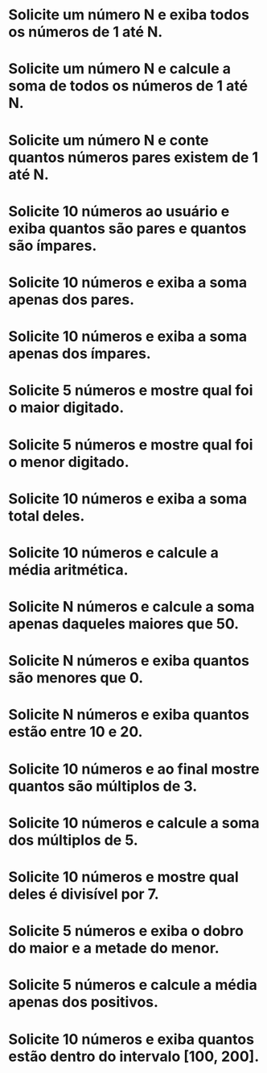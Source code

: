 # Solicite um número N e exiba todos os números de 1 até N.
# Solicite um número N e calcule a soma de todos os números de 1 até N.
# Solicite um número N e conte quantos números pares existem de 1 até N.
# Solicite 10 números ao usuário e exiba quantos são pares e quantos são ímpares.
# Solicite 10 números e exiba a soma apenas dos pares.
# Solicite 10 números e exiba a soma apenas dos ímpares.
# Solicite 5 números e mostre qual foi o maior digitado.
# Solicite 5 números e mostre qual foi o menor digitado.
# Solicite 10 números e exiba a soma total deles.
# Solicite 10 números e calcule a média aritmética.
# Solicite N números e calcule a soma apenas daqueles maiores que 50.
# Solicite N números e exiba quantos são menores que 0.
# Solicite N números e exiba quantos estão entre 10 e 20.
# Solicite 10 números e ao final mostre quantos são múltiplos de 3.
# Solicite 10 números e calcule a soma dos múltiplos de 5.
# Solicite 10 números e mostre qual deles é divisível por 7.
# Solicite 5 números e exiba o dobro do maior e a metade do menor.
# Solicite 5 números e calcule a média apenas dos positivos.
# Solicite 10 números e exiba quantos estão dentro do intervalo [100, 200].
